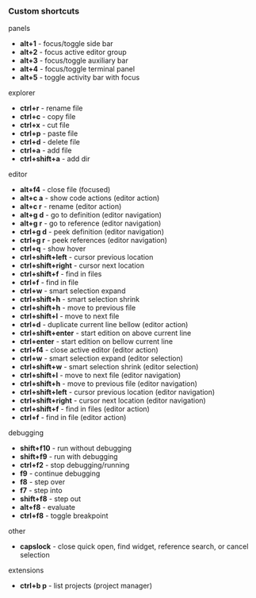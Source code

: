 ### Custom shortcuts

panels

- **alt+1** - focus/toggle side bar
- **alt+2** - focus active editor group
- **alt+3** - focus/toggle auxiliary bar
- **alt+4** - focus/toggle terminal panel
- **alt+5** - toggle activity bar with focus

explorer

- **ctrl+r** - rename file
- **ctrl+c** - copy file
- **ctrl+x** - cut file
- **ctrl+p** - paste file
- **ctrl+d** - delete file
- **ctrl+a** - add file
- **ctrl+shift+a** - add dir

editor

- **alt+f4** - close file (focused)
- **alt+c a** - show code actions (editor action)
- **alt+c r** - rename (editor action)
- **alt+g d** - go to definition (editor navigation)
- **alt+g r** - go to reference (editor navigation)
- **ctrl+g d** - peek definition (editor navigation)
- **ctrl+g r** - peek references (editor navigation)
- **ctrl+q** - show hover
- **ctrl+shift+left** - cursor previous location
- **ctrl+shift+right** - cursor next location
- **ctrl+shift+f** - find in files
- **ctrl+f** - find in file
- **ctrl+w** - smart selection expand
- **ctrl+shift+h** - smart selection shrink
- **ctrl+shift+h** - move to previous file
- **ctrl+shift+l** - move to next file
- **ctrl+d** - duplicate current line bellow (editor action)
- **ctrl+shift+enter** - start edition on above current line
- **ctrl+enter** - start edition on bellow current line
- **ctrl+f4** - close active editor (editor action)
- **ctrl+w** - smart selection expand (editor selection)
- **ctrl+shift+w** - smart selection shrink (editor selection)
- **ctrl+shift+l** - move to next file (editor navigation)
- **ctrl+shift+h** - move to previous file (editor navigation)
- **ctrl+shift+left** - cursor previous location (editor navigation)
- **ctrl+shift+right** - cursor next location (editor navigation)
- **ctrl+shift+f** - find in files (editor action)
- **ctrl+f** - find in file (editor action)

debugging

- **shift+f10** - run without debugging
- **shift+f9** - run with debugging
- **ctrl+f2** - stop debugging/running
- **f9** - continue debugging
- **f8** - step over
- **f7** - step into
- **shift+f8** - step out
- **alt+f8** - evaluate
- **ctrl+f8** - toggle breakpoint

other

- **capslock** - close quick open, find widget, reference search, or cancel selection

extensions

- **ctrl+b p** - list projects (project manager)
